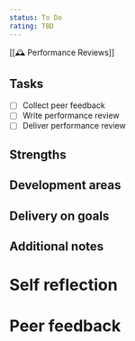 ```yaml
---
status: To Do
rating: TBD
---
```

[[🕰️ Performance Reviews]]

## Tasks
* [ ] Collect peer feedback
* [ ] Write performance review
* [ ] Deliver performance review

## Strengths

## Development areas

## Delivery on goals

## Additional notes

# Self reflection

# Peer feedback
